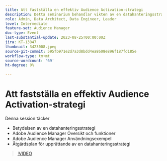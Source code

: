 ```yaml
---
title: Att fastställa en effektiv Audience Activation-strategi
description: Detta seminarium behandlar vikten av en datahanteringsstrategi, Adobe Audience Manager Översikt och funktioner, Adobe Audience Manager Användningsexempel, Action Plan for Setting Up a Data Management Strategy
role: Admin, Data Architect, Data Engineer, Leader
level: Intermediate
feature-set: Audience Manager
doc-type: Event
last-substantial-update: 2023-08-25T00:00:00Z
jira: KT-13847
thumbnail: 3423008.jpeg
source-git-commit: 595fb971e2d7a3d8bdd4ea8608e896f187fd185e
workflow-type: tm+mt
source-wordcount: '69'
ht-degree: 0%

---
```



# Att fastställa en effektiv Audience Activation-strategi

Denna session täcker

- Betydelsen av en datahanteringsstrategi
- Adobe Audience Manager Översikt och funktioner
- Adobe Audience Manager Användningsexempel
- Åtgärdsplan för upprättande av en datahanteringsstrategi

>[!VIDEO](https://video.tv.adobe.com/v/3423008/?learn=on)
